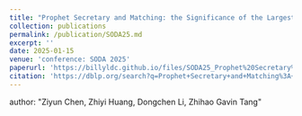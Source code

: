 ```yaml
---
title: "Prophet Secretary and Matching: the Significance of the Largest Item"
collection: publications
permalink: /publication/SODA25.md
excerpt: ''
date: 2025-01-15
venue: 'conference: SODA 2025'
paperurl: 'https://billyldc.github.io/files/SODA25_Prophet%20Secretary%20and%20Matching,%20the%20Significance%20of%20the%20Largest%20Item,%20Ziyun%20Chen,%20Zhiyi%20Huang,%20Dongchen%20Li,%20Zhihao%20Gavin%20Tang.pdf'
citation: 'https://dblp.org/search?q=Prophet+Secretary+and+Matching%3A+the+Significance+of+the+Largest+Item'
---
```

author: "Ziyun Chen,  Zhiyi Huang, Dongchen Li, Zhihao Gavin Tang"